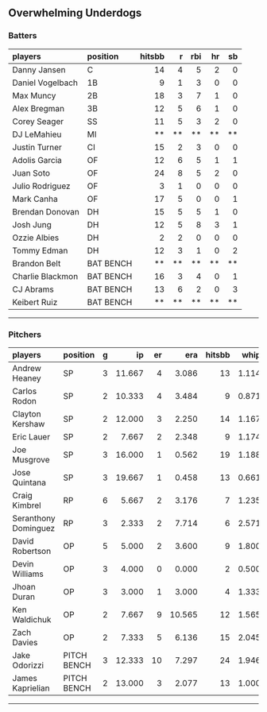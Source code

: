 ## Overwhelming Underdogs

### Batters

 
|players          |position  | hitsbb|  r| rbi| hr| sb| 
|:----------------|:---------|------:|--:|---:|--:|--:| 
|Danny Jansen     |C         |     14|  4|   5|  2|  0| 
|Daniel Vogelbach |1B        |      9|  1|   3|  0|  0| 
|Max Muncy        |2B        |     18|  3|   7|  1|  0| 
|Alex Bregman     |3B        |     12|  5|   6|  1|  0| 
|Corey Seager     |SS        |     11|  5|   3|  2|  0| 
|DJ LeMahieu      |MI        |     **| **|  **| **| **| 
|Justin Turner    |CI        |     15|  2|   3|  0|  0| 
|Adolis Garcia    |OF        |     12|  6|   5|  1|  1| 
|Juan Soto        |OF        |     24|  8|   5|  2|  0| 
|Julio Rodriguez  |OF        |      3|  1|   0|  0|  0| 
|Mark Canha       |OF        |     17|  5|   0|  0|  1| 
|Brendan Donovan  |DH        |     15|  5|   5|  1|  0| 
|Josh Jung        |DH        |     12|  5|   8|  3|  1| 
|Ozzie Albies     |DH        |      2|  2|   0|  0|  0| 
|Tommy Edman      |DH        |     12|  3|   1|  0|  2| 
|Brandon Belt     |BAT BENCH |     **| **|  **| **| **| 
|Charlie Blackmon |BAT BENCH |     16|  3|   4|  0|  1| 
|CJ Abrams        |BAT BENCH |     13|  6|   2|  0|  3| 
|Keibert Ruiz     |BAT BENCH |     **| **|  **| **| **| 

* * *

### Pitchers

 
|players              |position    |  g|     ip| er|    era| hitsbb|  whip| so|  w| sv| 
|:--------------------|:-----------|--:|------:|--:|------:|------:|-----:|--:|--:|--:| 
|Andrew Heaney        |SP          |  3| 11.667|  4|  3.086|     13| 1.114| 19|  1|  0| 
|Carlos Rodon         |SP          |  2| 10.333|  4|  3.484|      9| 0.871| 17|  1|  0| 
|Clayton Kershaw      |SP          |  2| 12.000|  3|  2.250|     14| 1.167| 17|  2|  0| 
|Eric Lauer           |SP          |  2|  7.667|  2|  2.348|      9| 1.174| 12|  0|  0| 
|Joe Musgrove         |SP          |  3| 16.000|  1|  0.562|     19| 1.188| 20|  1|  0| 
|Jose Quintana        |SP          |  3| 19.667|  1|  0.458|     13| 0.661| 19|  1|  0| 
|Craig Kimbrel        |RP          |  6|  5.667|  2|  3.176|      7| 1.235|  3|  2|  0| 
|Seranthony Dominguez |RP          |  3|  2.333|  2|  7.714|      6| 2.571|  2|  0|  0| 
|David Robertson      |OP          |  5|  5.000|  2|  3.600|      9| 1.800|  6|  0|  0| 
|Devin Williams       |OP          |  3|  4.000|  0|  0.000|      2| 0.500|  8|  0|  2| 
|Jhoan Duran          |OP          |  3|  3.000|  1|  3.000|      4| 1.333|  4|  0|  1| 
|Ken Waldichuk        |OP          |  2|  7.667|  9| 10.565|     12| 1.565|  7|  1|  0| 
|Zach Davies          |OP          |  2|  7.333|  5|  6.136|     15| 2.045|  6|  0|  0| 
|Jake Odorizzi        |PITCH BENCH |  3| 12.333| 10|  7.297|     24| 1.946| 11|  0|  0| 
|James Kaprielian     |PITCH BENCH |  2| 13.000|  3|  2.077|     13| 1.000| 11|  1|  0| 


* * *


